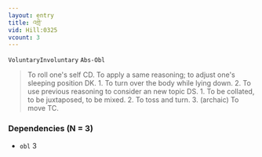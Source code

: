 ```yaml
---
layout: entry
title: འགྲེ་
vid: Hill:0325
vcount: 3
---
```

`VoluntaryInvoluntary` `Abs-Obl`
> To roll one's self CD\.
 To apply a same reasoning; to adjust one's sleeping position DK\.
1\.
 To turn over the body while lying down\.
 2\.
 To use previous reasoning to consider an new topic DS\.
 1\.
 To be collated, to be juxtaposed, to be mixed\.
 2\.
 To toss and turn\.
 3\.
 (archaic) To move TC\.

### Dependencies (N = 3)
* `obl` 3
